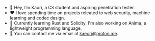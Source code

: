 - 👋 Hey, I’m Kaori, a CS student and aspiring penetration tester.
- ❤ I love spending time on projects releated to web security, machine learning and codec design.
- 💎 Currently learning Rust and Solidity. I'm also working on Anima, a lightweight programming language.
- 📧 You can contact me via email at kaeori@proton.me.
